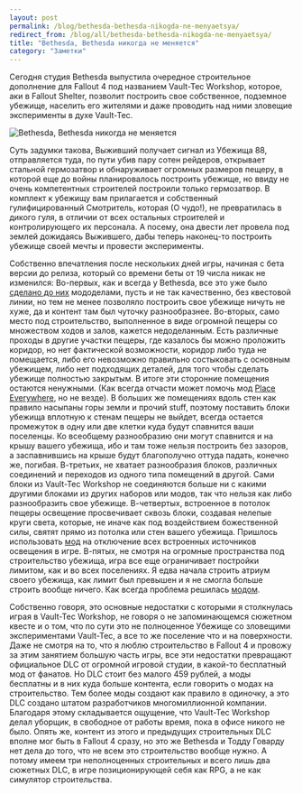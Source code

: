 ```yaml
---
layout: post
permalink: /blog/bethesda-bethesda-nikogda-ne-menyaetsya/
redirect_from: /blog/all/bethesda-bethesda-nikogda-ne-menyaetsya/
title: "Bethesda, Bethesda никогда не меняется"
category: "Заметки"
---
```


Сегодня студия Bethesda выпустила очередное строительное дополнение для Fallout 4 под названием Vault-Tec Workshop, которое, аки в Fallout Shelter, позволит построить свое собственное, подземное убежище, населить его жителями и даже проводить над ними зловещие эксперименты в духе Vault-Tec.

![Bethesda, Bethesda никогда не меняется](http://i.imgur.com/5QzYjxF.jpg)

Суть задумки такова, Выживший получает сигнал из Убежища 88, отправляется туда, по пути убив пару сотен рейдеров, открывает стальной гермозатвор и обнаруживает огромных размеров пещеру, в которой еще до войны планировалось построить убежище, но ввиду не очень компетентных строителей построили только гермозатвор. В комплект к убежищу вам прилагается и собственный гулифицированный Смотритель, которая (О чудо!), не превратилась в дикого гуля, в отличии от всех остальных строителей и контролирующего их персонала. А посему, она двести лет провела под землей дожидаясь Выжившего, дабы теперь наконец-то построить убежище своей мечты и провести эксперименты.

Собственно впечатления после нескольких дней игры, начиная с бета версии до релиза, который со времени беты от 19 числа никак не изменился: Во-первых, как и всегда у Bethesda, все это уже было [сделано до них](http://www.nexusmods.com/fallout4/mods/10603/?) мододелами, пусть и не так качественно, без квестовой линии, но тем не менее позволяло построить свое убежище ничуть не хуже, да и контент там был чуточку разнообразнее. Во-вторых, само место под строительство, выполненное в виде огромной пещеры со множеством ходов и залов, кажется недоделанным. Есть различные проходы в другие участки пещеры, где казалось бы можно проложить коридор, но нет фактической возможности, коридор либо туда не помещается, либо его невозможно правильно состыковать с основным убежищем, либо нет подходящих деталей, для того чтобы сделать убежище полностью закрытым. В итоге эти сторонние помещения остаются ненужными. (Как всегда отчасти может помочь мод [Place Everywhere](http://www.nexusmods.com/fallout4/mods/9424/?), но не везде). В больших же помещениях вдоль стен как правило насыпаны горы земли и прочий stuff, поэтому поставить блоки убежища вплотную к стенам пещеры не выйдет, всегда остается промежуток в одну или две клетки куда будут спавнится ваши поселенцы. Ко всеобщему разнообразию они могут спавнится и на крышу вашего убежища, ибо и там тоже нельзя построить без зазоров, а заспавнившись на крыше будут благополучно оттуда падать, конечно же, погибая. В-третьих, не хватает разнообразия блоков, различных соединений и переходов из одного типа помещений в другой. Сами блоки из Vault-Tec Workshop не соединяются больше ни с какими другими блоками из других наборов или модов, так что нельзя как либо разнообразить свое убежище. В-четвертых, встроенное в потолок пещеры освещение просвечивает сквозь блоки, создавая нелепые круги света, которые, не иначе как под воздействием божественной силы, святят прямо из потолка или стен вашего убежища. Пришлось использовать [мод](http://www.nexusmods.com/fallout4/mods/11076/?) на отключение всех встроенных источников освещения в игре. В-пятых, не смотря на огромные пространства под строительство убежища, игра все еще ограничивает постройки лимитом, как и во всех поселениях. Я едва начала строить атриум своего убежища, как лимит был превышен и я не смогла больше строить вообще ничего. Как всегда проблема решилась [модом](http://www.nexusmods.com/fallout4/mods/11076/?).

Собственно говоря, это основные недостатки с которыми я столкнулась играя в Vault-Tec Workshop, не говоря о не запоминающемся сюжетном квесте и о том, что по сути это не полноценное Убежище со зловещими экспериментами Vault-Tec, а все то же поселение что и на поверхности. Даже не смотря на то, что я люблю строительство в Fallout 4 и провожу за этим занятием большую часть игры, все эти недостатки превращают официальное DLC от огромной игровой студии, в какой-то бесплатный мод от фанатов. Но DLC стоит без малого 459 рублей, а моды бесплатны и в них куда больше контента, если говорить о модах на строительство. Тем более моды создают как правило в одиночку, а это DLC создано штатом разработчиков многомиллионной компании. Благодаря этому складывается ощущение, что Vault-Tec Workshop делал уборщик, в свободное от работы время, пока в офисе никого не было. Опять же, контент из этого и предыдущих строительных DLC вполне мог быть в Fallout 4 сразу, но это же Bethesda и Тодду Говарду нет дела до того, что не всем это строительство вообще нужно. А потому имеем три неполноценных строительных и всего лишь два сюжетных DLC, в игре позиционирующей себя как RPG, а не как симулятор строительства.